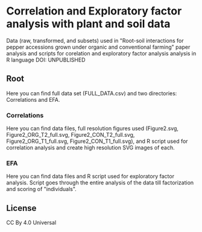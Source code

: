 # Correlation and Exploratory factor analysis with plant and soil data
Data (raw, transformed, and subsets) used in "Root-soil interactions for pepper accessions grown under organic and conventional farming" paper analysis and scripts for corelation and exploratory factor analysis analysis in R language
DOI: UNPUBLISHED



## Root

Here you can find full data set (FULL_DATA.csv) and two directories: Correlations and EFA.

### Correlations

Here you can find data files, full resolution figures used (Figure2.svg, Figure2_ORG_T2_full.svg, Figure2_CON_T2_full.svg, Figure2_ORG_T1_full.svg, Figure2_CON_T1_full.svg), and R script used for correlation analysis and create high resolution SVG images of each.

### EFA

Here you can find data files and R script used for exploratory factor analysis. Script goes through the entire analysis of the data till factorization and scoring of "individuals".




## License

CC By 4.0 Universal
